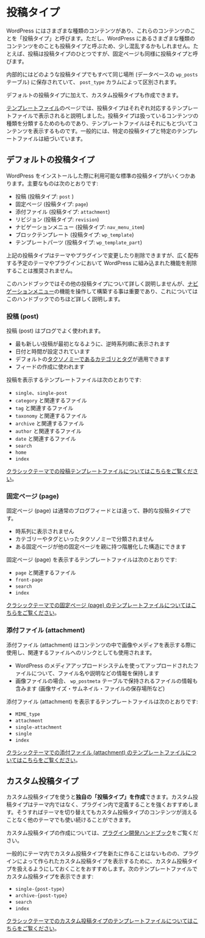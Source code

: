<!--
# Post Types
-->
# 投稿タイプ

<!--
There are many different types of content in WordPress. These content types are normally described as Post Types, which may be a little confusing since it refers to all different types of content in WordPress. For example, a post is a specific Post Type, and so is a page.
-->
WordPress にはさまざまな種類のコンテンツがあり、これらのコンテンツのことを「投稿タイプ」と呼びます。ただし、WordPress にあるさまざまな種類のコンテンツをのことも投稿タイプと呼ぶため、少し混乱するかもしれません。たとえば、投稿は投稿タイプのひとつですが、固定ページも同様に投稿タイプと呼びます。

<!--
Internally, all of the Post Types are stored in the same place — in the wp\_posts database table — but are differentiated by a database column called post\_type.
-->
内部的にはどのような投稿タイプでもすべて同じ場所 (データベースの `wp_posts` テーブル) に保存されていて、 `post_type` カラムによって区別されます。

<!--
In addition to the default Post Types, you can also create Custom Post Types.
-->
デフォルトの投稿タイプに加えて、カスタム投稿タイプも作成できます。

<!--
The [Template files](https://developer.wordpress.org/themes/basics/template-files/) page briefly mentioned that different Post Types are displayed by different Template files.  As the whole purpose of a Template file is to display content a certain way, the Post Types purpose is to categorize what type of content you are dealing with. Generally speaking, certain Post Types are tied to certain template files.
-->
[テンプレートファイル](https://developer.wordpress.org/themes/basics/template-files/)のページでは、投稿タイプはそれぞれ対応するテンプレートファイルで表示されると説明しました。投稿タイプは扱っているコンテンツの種類を分類するためのものであり、テンプレートファイルはそれにもとづいてコンテンツを表示するものです。一般的には、特定の投稿タイプと特定のテンプレートファイルは紐づいています。

<!--
## Default Post Types
-->
## デフォルトの投稿タイプ

<!--
There are several default Post Types readily available to users or internally used by the WordPress installation. The most common are:
-->
WordPress をインストールした際に利用可能な標準の投稿タイプがいくつかあります。主要なものは次のとおりです:

<!--
*   Post (Post Type: ‘post’)
*   Page (Post Type: ‘page’)
*   Attachment (Post Type: ‘attachment’)
*   Revision (Post Type: ‘revision’)
*   Navigation menu (Post Type: ‘nav\_menu\_item’)
*   Block templates (Post Type: ‘wp\_template’)
*   Template parts (Post Type: ‘wp\_template\_part’)
-->
*   投稿 (投稿タイプ: `post` )
*   固定ページ (投稿タイプ: `page`)
*   添付ファイル (投稿タイプ: `attachment`)
*   リビジョン (投稿タイプ: `revision`)
*   ナビゲーションメニュー (投稿タイプ: `nav_menu_item`)
*   ブロックテンプレート (投稿タイプ: `wp_template`)
*   テンプレートパーツ (投稿タイプ: `wp_template_part`)

<!--
The Post Types above can be modified and removed by a plugin or theme, but it’s not recommended that you remove built-in functionality for a widely-distributed theme or plugin.
-->
上記の投稿タイプはテーマやプラグインで変更したり削除できますが、広く配布する予定のテーマやプラグインにおいて WordPress に組み込まれた機能を削除することは推奨されません。

<!--
It’s out of the scope of this handbook to explain other post types in detail. However, it is important to note that you will interact with and build the functionality of [navigation menus](https://developer.wordpress.org/themes/functionality/navigation-menus/) and that will be detailed later in this handbook.
-->
このハンドブックではその他の投稿タイプについて詳しく説明しませんが、[ナビゲーションメニュー](https://developer.wordpress.org/themes/functionality/navigation-menus/)の機能を操作して構築する事は重要であり、これについてはこのハンドブックでのちほど詳しく説明します。

<!--
### Post
-->
### 投稿 (post)

<!--
Posts are used in blogs. They are:
-->
投稿 (post) はブログでよく使われます。

<!--
*   displayed in reverse sequential order by time, with the newest post first
*   have a date and time stamp
*   may have the default [taxonomies of categories and tags](https://developer.wordpress.org/themes/functionality/categories-tags-custom-taxonomies/) applied
*   are used for creating feeds
-->
*   最も新しい投稿が最初となるように、逆時系列順に表示されます
*   日付と時間が設定されています
*   デフォルトの[タクソノミーであるカテゴリとタグ](https://developer.wordpress.org/themes/functionality/categories-tags-custom-taxonomies/)が適用できます
*   フィードの作成に使われます

<!--
The template files that display the Post post type are:
-->
投稿を表示するテンプレートファイルは次のとおりです:

<!--
*   `singl`e and `single-post`
*   `category` and all its iterations
*   `tag` and all its iterations
*   `taxonomy` and all its iterations
*   `archive` and all its iterations
*   `author` and all its iterations
*   `date` and all its iterations
*   `search`
*   `home`
*   `index`
-->
*   `single`、`single-post`
*   `category` と関連するファイル
*   `tag` と関連するファイル
*   `taxonomy` と関連するファイル
*   `archive` と関連するファイル
*   `author` と関連するファイル
*   `date` と関連するファイル
*   `search`
*   `home`
*   `index`

<!--
[Read more about Post Template Files in classic themes](https://developer.wordpress.org/themes/template-files-section/post-template-files/).
-->
[クラシックテーマでの投稿テンプレートファイルについてはこちらをご覧ください](https://developer.wordpress.org/themes/template-files-section/post-template-files/)。

<!--
### Page
-->
### 固定ページ (page)

<!--
Pages are a static Post Type, outside of the normal blog stream/feed. Their features are:
-->
固定ページ (page) は通常のブログフィードとは違って、静的な投稿タイプです。

<!--
*   non-time dependent and without a time stamp
*   are not organized using the categories and/or tags taxonomies
*   can be organized in a hierarchical structure — i.e. pages can be parents/children of other pages
-->
*   時系列に表示されません
*   カテゴリーやタグといったタクソノミーで分類されません
*   ある固定ページが他の固定ページを親に持つ階層化した構造にできます

<!--
The template files that display the Page post type are:
-->
固定ページ (page) を表示するテンプレートファイルは次のとおりです:

<!--
*   `page` and all its iterations
*   `front-page`
*   `search`
*   `index`
-->
*   `page` と関連するファイル
*   `front-page`
*   `search`
*   `index`

<!--
[Read more about Page Template Files in classic themes](https://developer.wordpress.org/themes/template-files-section/page-template-files/).
-->
[クラシックテーマでの固定ページ (page) のテンプレートファイルについてはこちらをご覧ください](https://developer.wordpress.org/themes/template-files-section/page-template-files/)。

<!--
### Attachment
-->
### 添付ファイル (attachment)

<!--
Attachments are commonly used to display images or media in content, and may also be used to link to relevant files. Their features are:
-->
添付ファイル (attachment) はコンテンツの中で画像やメディアを表示する際に使用し、関連するファイルへのリンクとしても使用されます。

<!--
*   contain information (such as name or description) about files uploaded through the media upload system
*   for images, this includes metadata information stored in the wp\_postmeta table (including size, thumbnails, location, etc)
-->
*   WordPress のメディアアップロードシステムを使ってアップロードされたファイルについて、ファイル名や説明などの情報を保持します
*   画像ファイルの場合、 `wp_postmeta` テーブルで保持されるファイルの情報も含みます (画像サイズ・サムネイル・ファイルの保存場所など)

<!--
The template files that display the Attachment post type are:
-->
添付ファイル (attachment) を表示するテンプレートファイルは次のとおりです:

*   `MIME_type`
*   `attachment`
*   `single-attachment`
*   `single`
*   `index`

<!--
[Read more about Attachment Template Files in classic themes](https://developer.wordpress.org/themes/template-files-section/attachment-template-files/).
-->
[クラシックテーマでの添付ファイル (attachment) のテンプレートファイルについてはこちらをご覧ください](https://developer.wordpress.org/themes/template-files-section/attachment-template-files/)。

<!--
## Custom Post Types
-->
## カスタム投稿タイプ

<!--
Using Custom Post Types, you can **create your own post type**. It is not recommend that you place this functionality in your theme. This type of functionality should be placed/created in a plugin. This ensures the portability of your user’s content, and that if the theme is changed the content stored in the Custom Post Types won’t disappear.
-->
カスタム投稿タイプを使うと**独自の「投稿タイプ」を作成**できます。カスタム投稿タイプはテーマ内ではなく、プラグイン内で定義することを強くおすすめします。そうすればテーマを切り替えてもカスタム投稿タイプのコンテンツが消えることなく他のテーマでも使い続けることができます。

<!--
You can learn more about [creating custom post types in the WordPress Plugin Developer Handbook](https://developer.wordpress.org/plugins/post-types/registering-custom-post-types/).
-->
カスタム投稿タイプの作成については、[プラグイン開発ハンドブック](https://developer.wordpress.org/plugins/post-types/registering-custom-post-types/)をご覧ください。

<!--
While you generally won’t develop Custom Post Types in your theme, you may want to code ways to display Custom Post Types that were created by a plugin.  The following templates can display Custom post types:
-->
一般的にテーマ内でカスタム投稿タイプを新たに作ることはないものの、プラグインによって作られたカスタム投稿タイプを表示するために、カスタム投稿タイプを扱えるようにしておくことをおすすめします。次のテンプレートファイルでカスタム投稿タイプを表示できます:

*   `single-{post-type}`
*   `archive-{post-type}`
*   `search`
*   `index`

<!--
[Read more about Custom Post Type Templates in classic themes](https://developer.wordpress.org/themes/template-files-section/custom-post-type-template-files/).
-->
[クラシックテーマでのカスタム投稿タイプのテンプレートファイルについてはこちらをご覧ください](https://developer.wordpress.org/themes/template-files-section/custom-post-type-template-files/)。
